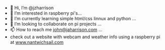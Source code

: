 - 👋 Hi, I’m @jzharrison
- 👀 I’m interested in raspberry pi's...
- 🌱 I’m currently learning simple html/css linnux and python ...
- 💞️ I’m looking to collaborate on pi projects ...
- 📫 How to reach me john@jaharrison.com ...
- check out a website with webcam and weather info using a raspberry pi at www.nantwichsail.com

<!---
jzharrison/jzharrison is a ✨ special ✨ repository because its `README.md` (this file) appears on your GitHub profile.
You can click the Preview link to take a look at your changes.
--->
